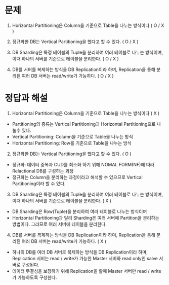 # 문제
1. Horizontal Partitioning은 Column을 기준으로 Table을 나누는 방식이다 ( O / X )

2. 정규화한 DB는 Vertical Partitioning을 했다고 할 수 있다. ( O / X )

3. DB Sharding은 특정 테이블의 Tuple을 분리하여 여러 테이블로 나누는 방식이며, 이때 하나의 서버를 기준으로 테이블을 분리한다. ( O / X )

4. DB를 서버를 복제하는 방식을 DB Replication이라 하며, Replication을 통해 분리된 여러 DB 서버는 read/write가 가능하다. ( O / X )

# 정답과 해설
1. Horizontal Partitioning은 Column을 기준으로 Table을 나누는 방식이다 ( X )
- Partitioning의 종류는 Vertical Partitioning과 Horizontal Partitioning으로 나눌수 있다.
- Vertical Partitioning: Column을 기준으로 Table을 나누는 방식
- Horizontal Partitioning: Row를 기준으로 Table을 나누는 방식

2. 정규화한 DB는 Vertical Partitioning을 했다고 할 수 있다. ( O )
- 정규화: 데이터 중복과 CUD를 최소화 하기 위해 NOMAL FORM(NF)에 따라 Relactional DB를 구성하는 과정
- 정규화는 Column을 분리하는 과정이라고 해석할 수 있으므로 Vertical Partitioning이라 할 수 있다.

3. DB Sharding은 특정 테이블의 Tuple을 분리하여 여러 테이블로 나누는 방식이며, 이때 하나의 서버를 기준으로 테이블을 분리한다. ( X )
- DB Sharding은 Row(Tuple)을 분리하여 여러 테이블로 나누는 방식이며
- Horizontal Partitioning과 달리 Sharding은 여러 서버에 Partition을 분리하는 방법이다. 그러므로 여러 서버에 테이블을 분리한다.

4. DB를 서버를 복제하는 방식을 DB Replication이라 하며, Replication을 통해 분리된 여러 DB 서버는 read/write가 가능하다. ( X )
- 하나의 DB를 여러 DB 서버로 복제하는 방식을 DB Replication이라 하며, Replication 서버는 read / write가 가능한 Master 서버와 read only인 salve 서버로 구성된다.
- 데이터 무결성을 보장하기 위해 Replication을 할때 Master 서버만 read / write가 가능하도록 구성한다.